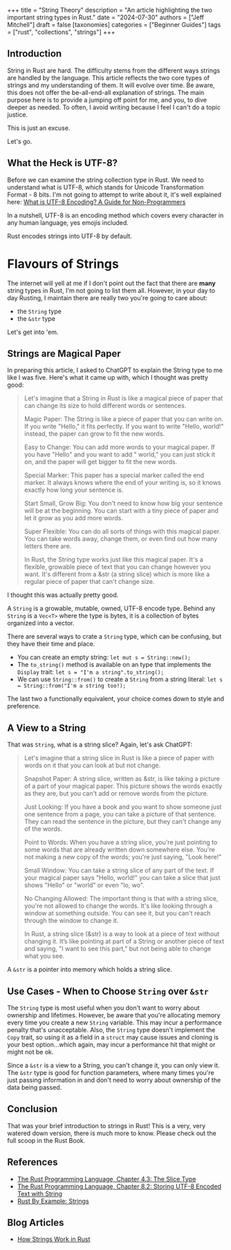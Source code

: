 +++
title = "String Theory"
description = "An article highlighting the two important string types in Rust."
date = "2024-07-30"
authors = ["Jeff Mitchell"]
draft = false
[taxonomies]
categories = ["Beginner Guides"]
tags = ["rust", "collections", "strings"]
+++

## Introduction

String in Rust are hard. The difficulty stems from the different ways strings are handled by the language. This article reflects the two core types of strings and my understanding of them. It will evolve over time. Be aware, this does not offer the be-all-end-all explanation of strings. The main purpose here is to provide a jumping off point for me, and you, to dive deeper as needed. To often, I avoid writing because I feel I can't do a topic justice.

This is just an excuse.

Let's go.

## What the Heck is UTF-8?

Before we can examine the string collection type in Rust. We need to understand what is UTF-8, which stands for Unicode Transformation Format - 8 bits. I'm not going to attempt to write about it, it's well explained here: [What is UTF-8 Encoding? A Guide for Non-Programmers](https://blog.hubspot.com/website/what-is-utf-8)

In a nutshell, UTF-8 is an encoding method which covers every character in any human language, yes emojis included.

Rust encodes strings into UTF-8 by default.

# Flavours of Strings

The internet will yell at me if I don't point out the fact that there are **many** string types in Rust, I'm not going to list them all. However, in your day to day Rusting, I maintain there are really two you're going to care about:

- the `String` type
- the `&str` type

Let's get into 'em.

## Strings are Magical Paper

In preparing this article, I asked to ChatGPT to explain the String type to me like I was five. Here's what it came up with, which I thought was pretty good:

<blockquote>
Let's imagine that a String in Rust is like a magical piece of paper that can change its size to hold different words or sentences.

Magic Paper: The String is like a piece of paper that you can write on. If you write "Hello," it fits perfectly. If you want to write "Hello, world!" instead, the paper can grow to fit the new words.

Easy to Change: You can add more words to your magical paper. If you have "Hello" and you want to add " world," you can just stick it on, and the paper will get bigger to fit the new words.

Special Marker: This paper has a special marker called the end marker. It always knows where the end of your writing is, so it knows exactly how long your sentence is.

Start Small, Grow Big: You don't need to know how big your sentence will be at the beginning. You can start with a tiny piece of paper and let it grow as you add more words.

Super Flexible: You can do all sorts of things with this magical paper. You can take words away, change them, or even find out how many letters there are.

In Rust, the String type works just like this magical paper. It's a flexible, growable piece of text that you can change however you want. It's different from a &str (a string slice) which is more like a regular piece of paper that can't change size.

</blockquote>

I thought this was actually pretty good.

A `String` is a growable, mutable, owned, UTF-8 encode type. Behind any `String` is a `Vec<T>` where the type is bytes, it is a collection of bytes organized into a vector.

There are several ways to crate a `String` type, which can be confusing, but they have their time and place.

- You can create an empty string: `let mut s = String::new();`
- The `to_string()` method is available on an type that implements the `Display` trait: `let s = "I'm a string".to_string();`
- We can use `String::from()` to create a `String` from a string literal: `let s = String::from("I'm a string too!);`

The last two a functionally equivalent, your choice comes down to style and preference.

## A View to a String

That was `String`, what is a string slice? Again, let's ask ChatGPT:

<blockquote>
Let's imagine that a string slice in Rust is like a piece of paper with words on it that you can look at but not change.

Snapshot Paper: A string slice, written as &str, is like taking a picture of a part of your magical paper. This picture shows the words exactly as they are, but you can't add or remove words from the picture.

Just Looking: If you have a book and you want to show someone just one sentence from a page, you can take a picture of that sentence. They can read the sentence in the picture, but they can't change any of the words.

Point to Words: When you have a string slice, you're just pointing to some words that are already written down somewhere else. You're not making a new copy of the words; you're just saying, "Look here!"

Small Window: You can take a string slice of any part of the text. If your magical paper says "Hello, world!" you can take a slice that just shows "Hello" or "world" or even "lo, wo".

No Changing Allowed: The important thing is that with a string slice, you're not allowed to change the words. It's like looking through a window at something outside. You can see it, but you can't reach through the window to change it.

In Rust, a string slice (&str) is a way to look at a piece of text without changing it. It’s like pointing at part of a String or another piece of text and saying, "I want to see this part," but not being able to change what you see.

</blockquote>

A `&str` is a pointer into memory which holds a string slice.

## Use Cases - When to Choose `String` over `&str`

The `String` type is most useful when you don't want to worry about ownership and lifetimes. However, be aware that you're allocating memory every time you create a new `String` variable. This may incur a performance penalty that's unacceptable. Also, the `String` type doesn't implement the `Copy` trait, so using it as a field in a `struct` may cause issues and cloning is your best option...which again, may incur a performance hit that might or might not be ok.

Since a `&str` is a view to a String, you can't change it, you can only view it. The `&str` type is good for function parameters, where many times you're just passing information in and don't need to worry about ownership of the data being passed.

## Conclusion

That was your brief introduction to strings in Rust! This is a very, very watered down version, there is much more to know. Please check out the full scoop in the Rust Book.

## References

- [The Rust Programming Language, Chapter 4.3: The Slice Type](https://doc.rust-lang.org/book/ch04-03-slices.html)
- [The Rust Programming Language, Chapter 8.2: Storing UTF-8 Encoded Text with String](https://doc.rust-lang.org/book/ch08-02-strings.html)
- [Rust By Example: Strings](https://doc.rust-lang.org/rust-by-example/std/str.html)

## Blog Articles

- [How Strings Work in Rust](https://zerotomastery.io/blog/how-strings-work-in-rust/)
